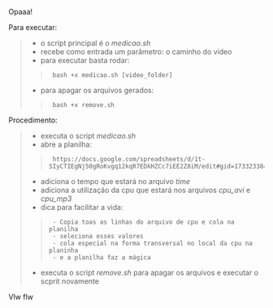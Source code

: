 Opaaa!

Para executar:
>	- o script principal é o *medicao.sh*
>	- recebe como entrada um parâmetro: o caminho do video
>	- para executar basta rodar:
>>		bash +x medicao.sh [video_folder]
>	- para apagar os arquivos gerados:
>>		bash +x remove.sh
	
Procedimento:
>	- executa o script *medicao.sh*
>	- abre a planilha:
>>		https://docs.google.com/spreadsheets/d/1t-SIyCTIEgNj50gRoKvgq12kqR7EDkHZCc7iEE2Z8iM/edit#gid=1733233842
>	- adiciona o tempo que estará no arquivo *time*
>	- adiciona a utilização da cpu que estará nos arquivos *cpu_avi* e *cpu_mp3*
>	- dica para facilitar a vida:
>>		- Copia toas as linhas do arquivo de cpu e cola na planilha
>>		- seleciona esses valores
>>		- cola especial na forma transversal no local da cpu na planinha
>>		- e a planilha faz a mágica
>	- executa o script *remove.sh* para apagar os arquivos e executar o scprit novamente

Vlw flw
